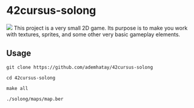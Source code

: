 # 42cursus-solong
<img src="https://user-images.githubusercontent.com/66277966/156378116-760b8bf6-8552-4943-a268-3ae5018ec421.svg" />
This project is a very small 2D game. Its purpose is to make you work with textures, sprites, and some other very basic gameplay elements.


## Usage

```
git clone https://github.com/ademhatay/42cursus-solong
```
```
cd 42cursus-solong
```
```
make all
```
```
./solong/maps/map.ber
```
